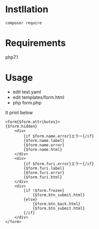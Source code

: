 # Instllation

```
composer require
```

# Requirements

php7.1

# Usage

* edit test.yaml
* edit templates/form.html
* php form.php

It print below

```
<form{$form.attributes}>
{$form.hidden}
	<div>
        {if $form.name.error}エラー{/if}
        {$form.name.label}
        {$form.name.error}
        {$form.name.html}
    </div>
	<div>
        {if $form.furi.error}エラー{/if}
        {$form.furi.label}
        {$form.furi.error}
        {$form.furi.html}
    </div>
	<div>
		{if !$form.frozen}
			{$form.btn_submit.html}
		{else}
			{$form.btn_back.html}
			{$form.btn_submit.html}
		{/if}
	</div>
</form>
```

